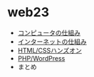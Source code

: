 # web23

+ [コンピュータの仕組み](01.md)
+ [インターネットの仕組み](02.md)
+ [HTML/CSSハンズオン](03.md)
+ [PHP/WordPress](04.md)
+ まとめ

